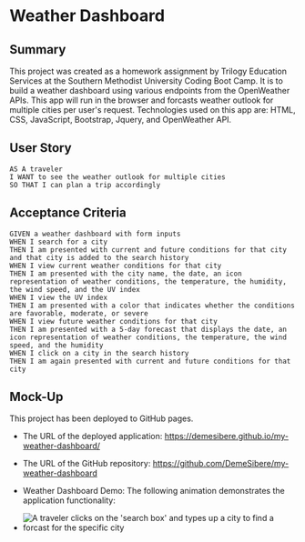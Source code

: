 # Weather Dashboard 

## Summary

This project was created as a homework assignment by Trilogy Education Services at the Southern Methodist University Coding Boot Camp. It is to build a weather dashboard using various endpoints from the OpenWeather APIs. This app will run in the browser and forcasts weather outlook for multiple cities per user's request. Technologies used on this app are: 
HTML, CSS, JavaScript, Bootstrap, Jquery, and OpenWeather API.


## User Story

```
AS A traveler
I WANT to see the weather outlook for multiple cities
SO THAT I can plan a trip accordingly
```

## Acceptance Criteria

```
GIVEN a weather dashboard with form inputs
WHEN I search for a city
THEN I am presented with current and future conditions for that city and that city is added to the search history
WHEN I view current weather conditions for that city
THEN I am presented with the city name, the date, an icon representation of weather conditions, the temperature, the humidity, the wind speed, and the UV index
WHEN I view the UV index
THEN I am presented with a color that indicates whether the conditions are favorable, moderate, or severe
WHEN I view future weather conditions for that city
THEN I am presented with a 5-day forecast that displays the date, an icon representation of weather conditions, the temperature, the wind speed, and the humidity
WHEN I click on a city in the search history
THEN I am again presented with current and future conditions for that city
```

## Mock-Up

This project has been deployed to GitHub pages.

* The URL of the deployed application: https://demesibere.github.io/my-weather-dashboard/

* The URL of the GitHub repository: https://github.com/DemeSibere/my-weather-dashboard

* Weather Dashboard Demo: The following animation demonstrates the application functionality:

* ![A traveler clicks on the 'search box' and types up a city to find a forcast for the specific city](/my-weather-dashboard/assets/dashboard-demo.gif) 




